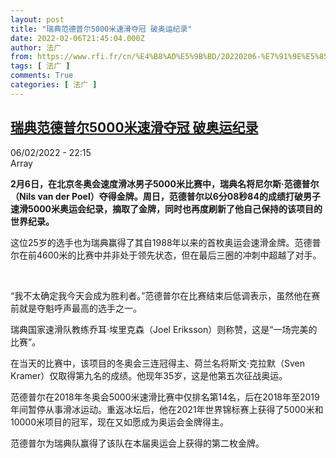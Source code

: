 ```yaml
---
layout: post
title: "瑞典范德普尔5000米速滑夺冠 破奥运纪录"
date: 2022-02-06T21:45:04.000Z
author: 法广
from: https://www.rfi.fr/cn/%E4%B8%AD%E5%9B%BD/20220206-%E7%91%9E%E5%85%B8%E8%8C%83%E5%BE%B7%E6%99%AE%E5%B0%945000%E7%B1%B3%E9%80%9F%E6%BB%91%E5%A4%BA%E5%86%A0-%E7%A0%B4%E5%A5%A5%E8%BF%90%E7%BA%AA%E5%BD%95
tags: [ 法广 ]
comments: True
categories: [ 法广 ]
---
```

<!--1644183904000-->
[瑞典范德普尔5000米速滑夺冠 破奥运纪录](https://www.rfi.fr/cn/%E4%B8%AD%E5%9B%BD/20220206-%E7%91%9E%E5%85%B8%E8%8C%83%E5%BE%B7%E6%99%AE%E5%B0%945000%E7%B1%B3%E9%80%9F%E6%BB%91%E5%A4%BA%E5%86%A0-%E7%A0%B4%E5%A5%A5%E8%BF%90%E7%BA%AA%E5%BD%95)
------

<div>
<div>06/02/2022 - 22:15</div>Array<p><strong>                    2月6日，在北京冬奥会速度滑冰男子5000米比赛中，瑞典名将尼尔斯·范德普尔（Nils van der Poel）夺得金牌。周日，范德普尔以6分08秒84的成绩打破男子速滑5000米奥运会纪录，摘取了金牌，同时也再度刷新了他自己保持的该项目的世界纪录。                </strong></p><div >                    <p>这位25岁的选手也为瑞典赢得了其自1988年以来的首枚奥运会速滑金牌。范德普尔在前4600米的比赛中并非处于领先状态，但在最后三圈的冲刺中超越了对手。</p><p> </p><p>“我不太确定我今天会成为胜利者。”范德普尔在比赛结束后低调表示，虽然他在赛前就是夺魁呼声最高的选手之一。</p><p>瑞典国家速滑队教练乔耳·埃里克森（Joel Eriksson）则称赞，这是“一场完美的比赛”。</p><p>在当天的比赛中，该项目的冬奥会三连冠得主、荷兰名将斯文·克拉默（Sven Kramer）仅取得第九名的成绩。他现年35岁，这是他第五次征战奥运。</p><p>范德普尔在2018年冬奥会5000米速滑比赛中仅排名第14名，后在2018年至2019年间暂停从事滑冰运动。重返冰坛后，他在2021年世界锦标赛上获得了5000米和10000米项目的冠军，现在又如愿成为奥运会金牌得主。</p><p>范德普尔为瑞典队赢得了该队在本届奥运会上获得的第二枚金牌。</p>                                            <div data-selfpromo-newsletter>    </div>    <div data-selfpromo-app>    </div>                </div>
</div>
